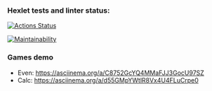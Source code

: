 ### Hexlet tests and linter status:
[![Actions Status](https://github.com/asb1302/java-project-lvl1/workflows/hexlet-check/badge.svg)](https://github.com/asb1302/java-project-lvl1/actions)

[![Maintainability](https://api.codeclimate.com/v1/badges/a99a88d28ad37a79dbf6/maintainability)](https://codeclimate.com/github/codeclimate/codeclimate/maintainability)

### Games demo

* Even: https://asciinema.org/a/C8752GcYQ4MMaFJJ3GocU97SZ
* Calc: https://asciinema.org/a/d55GMpYWtlR8Vx4U4FLuCrpe0